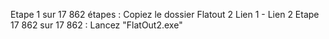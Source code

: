 Etape 1 sur 17 862 étapes : Copiez le dossier Flatout 2 Lien 1 - Lien 2
Etape 17 862 sur 17 862 : Lancez "FlatOut2.exe"